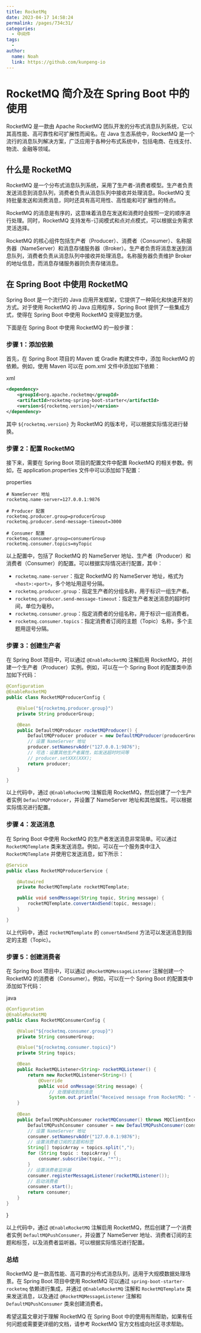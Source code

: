 ```yaml
---
title: RocketMq
date: 2023-04-17 14:58:24
permalink: /pages/734c31/
categories:
  - 中间件
tags:
  - 
author: 
  name: Noah
  link: https://github.com/kunpeng-io
---
```

RocketMQ 简介及在 Spring Boot 中的使用
==============================

RocketMQ 是一款由 Apache RocketMQ 团队开发的分布式消息队列系统，它以其高性能、高可靠性和可扩展性而闻名。在 Java 生态系统中，RocketMQ 是一个流行的消息队列解决方案，广泛应用于各种分布式系统中，包括电商、在线支付、物流、金融等领域。

什么是 RocketMQ
------------

RocketMQ 是一个分布式消息队列系统，采用了生产者-消费者模型。生产者负责发送消息到消息队列，消费者负责从消息队列中接收并处理消息。RocketMQ 支持批量发送和消费消息，同时还具有高可用性、高性能和可扩展性的特点。

RocketMQ 的消息是有序的，这意味着消息在发送和消费时会按照一定的顺序进行处理。同时，RocketMQ 支持发布-订阅模式和点对点模式，可以根据业务需求灵活选择。

RocketMQ 的核心组件包括生产者（Producer）、消费者（Consumer）、名称服务器（NameServer）和消息存储服务器（Broker）。生产者负责将消息发送到消息队列，消费者负责从消息队列中接收并处理消息。名称服务器负责维护 Broker 的地址信息，而消息存储服务器则负责存储消息。

在 Spring Boot 中使用 RocketMQ
--------------------------

Spring Boot 是一个流行的 Java 应用开发框架，它提供了一种简化和快速开发的方式。对于使用 RocketMQ 的 Java 应用程序，Spring Boot 提供了一些集成方式，使得在 Spring Boot 中使用 RocketMQ 变得更加方便。

下面是在 Spring Boot 中使用 RocketMQ 的一般步骤：

### 步骤 1：添加依赖

首先，在 Spring Boot 项目的 Maven 或 Gradle 构建文件中，添加 RocketMQ 的依赖。例如，使用 Maven 可以在 pom.xml 文件中添加如下依赖：

xml

```xml
<dependency>
    <groupId>org.apache.rocketmq</groupId>
    <artifactId>rocketmq-spring-boot-starter</artifactId>
    <version>${rocketmq.version}</version>
</dependency>
```

其中 `${rocketmq.version}` 为 RocketMQ 的版本号，可以根据实际情况进行替换。

### 步骤 2：配置 RocketMQ

接下来，需要在 Spring Boot 项目的配置文件中配置 RocketMQ 的相关参数。例如，在 application.properties 文件中可以添加如下配置：

properties

```properties
# NameServer 地址
rocketmq.name-server=127.0.0.1:9876

# Producer 配置
rocketmq.producer.group=producerGroup
rocketmq.producer.send-message-timeout=3000

# Consumer 配置
rocketmq.consumer.group=consumerGroup
rocketmq.consumer.topics=myTopic
```

以上配置中，包括了 RocketMQ 的 NameServer 地址、生产者（Producer）和消费者（Consumer）的配置。可以根据实际情况进行配置，其中：

*   `rocketmq.name-server`：指定 RocketMQ 的 NameServer 地址，格式为`<host>:<port>`，多个地址用逗号分隔。
*   `rocketmq.producer.group`：指定生产者的分组名称，用于标识一组生产者。
*   `rocketmq.producer.send-message-timeout`：指定生产者发送消息的超时时间，单位为毫秒。
*   `rocketmq.consumer.group`：指定消费者的分组名称，用于标识一组消费者。
*   `rocketmq.consumer.topics`：指定消费者订阅的主题（Topic）名称，多个主题用逗号分隔。

### 步骤 3：创建生产者

在 Spring Boot 项目中，可以通过 `@EnableRocketMQ` 注解启用 RocketMQ，并创建一个生产者（Producer）实例。例如，可以在一个 Spring Boot 的配置类中添加如下代码：


```java
@Configuration
@EnableRocketMQ
public class RocketMQProducerConfig {

    @Value("${rocketmq.producer.group}")
    private String producerGroup;

    @Bean
    public DefaultMQProducer rocketMQProducer() {
        DefaultMQProducer producer = new DefaultMQProducer(producerGroup);
        // 设置 NameServer 地址
        producer.setNamesrvAddr("127.0.0.1:9876");
        // 可选：设置其他生产者属性，如发送超时时间等
        // producer.setXXX(XXX);
        return producer;
    }

}
```

以上代码中，通过 `@EnableRocketMQ` 注解启用 RocketMQ，然后创建了一个生产者实例 `DefaultMQProducer`，并设置了 NameServer 地址和其他属性。可以根据实际情况进行配置。

### 步骤 4：发送消息

在 Spring Boot 中使用 RocketMQ 的生产者发送消息非常简单。可以通过 `RocketMQTemplate` 类来发送消息。例如，可以在一个服务类中注入 `RocketMQTemplate` 并使用它发送消息，如下所示：


```java
@Service
public class RocketMQProducerService {

    @Autowired
    private RocketMQTemplate rocketMQTemplate;

    public void sendMessage(String topic, String message) {
        rocketMQTemplate.convertAndSend(topic, message);
    }

}
```

以上代码中，通过 `rocketMQTemplate` 的 `convertAndSend` 方法可以发送消息到指定的主题（Topic）。

### 步骤 5：创建消费者

在 Spring Boot 项目中，可以通过 `@RocketMQMessageListener` 注解创建一个 RocketMQ 的消费者（Consumer）。例如，可以在一个 Spring Boot 的配置类中添加如下代码：

java

```java
@Configuration
@EnableRocketMQ
public class RocketMQConsumerConfig {

    @Value("${rocketmq.consumer.group}")
    private String consumerGroup;

    @Value("${rocketmq.consumer.topics}")
    private String topics;

    @Bean
    public RocketMQListener<String> rocketMQListener() {
        return new RocketMQListener<String>() {
            @Override
            public void onMessage(String message) {
                // 处理接收到的消息
                System.out.println("Received message from RocketMQ: " + message); } };
    }
  
    @Bean
    public DefaultMQPushConsumer rocketMQConsumer() throws MQClientException {
        DefaultMQPushConsumer consumer = new DefaultMQPushConsumer(consumerGroup);
        // 设置 NameServer 地址
        consumer.setNamesrvAddr("127.0.0.1:9876");
        // 设置消费者订阅的主题和标签
        String[] topicArray = topics.split(",");
        for (String topic : topicArray) {
            consumer.subscribe(topic, "*");
        }
        // 设置消费者监听器
        consumer.registerMessageListener(rocketMQListener());
        // 启动消费者
        consumer.start();
        return consumer;
    }
}
```

}


以上代码中，通过 `@EnableRocketMQ` 注解启用 RocketMQ，然后创建了一个消费者实例 `DefaultMQPushConsumer`，并设置了 NameServer 地址、消费者订阅的主题和标签，以及消费者监听器。可以根据实际情况进行配置。

### 总结

RocketMQ 是一款高性能、高可靠的分布式消息队列，适用于大规模数据处理场景。在 Spring Boot 项目中使用 RocketMQ 可以通过 `spring-boot-starter-rocketmq` 依赖进行集成，并通过 `@EnableRocketMQ` 注解和 `RocketMQTemplate` 类来发送消息，以及通过 `@RocketMQMessageListener` 注解和 `DefaultMQPushConsumer` 类来创建消费者。

希望这篇文章对于理解 RocketMQ 在 Spring Boot 中的使用有所帮助，如果有任何问题或需要更详细的文档，请参考 RocketMQ 官方文档或向社区寻求帮助。
